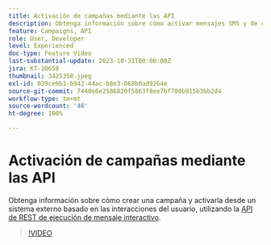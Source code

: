 ```yaml
---
title: Activación de campañas mediante las API
description: Obtenga información sobre cómo activar mensajes SMS y de correo electrónico transaccionales desde un sistema externo.
feature: Campaigns, API
role: User, Developer
level: Experienced
doc-type: Feature Video
last-substantial-update: 2023-10-31T00:00:00Z
jira: KT-10658
thumbnail: 3425358.jpeg
exl-id: 039ce9b1-6942-44ac-b8e3-068b0ad9264e
source-git-commit: 7440e8e2586820f5863f8ee7bf700b915b3bb2d4
workflow-type: tm+mt
source-wordcount: '46'
ht-degree: 100%

---
```


# Activación de campañas mediante las API

Obtenga información sobre cómo crear una campaña y activarla desde un sistema externo basado en las interacciones del usuario, utilizando la [API de REST de ejecución de mensaje interactivo](https://developer.adobe.com/journey-optimizer-apis/references/messaging/#tag/execution).

>[!VIDEO](https://video.tv.adobe.com/v/3425358/?learn=on)
